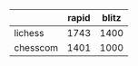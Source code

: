|          | rapid | blitz |
|----------|-------|-------|
| lichess  | 1743 | 1400 |
| chesscom | 1401 | 1000 |
